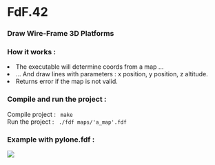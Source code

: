 # FdF.42

<h3> Draw Wire-Frame 3D Platforms </h3>

<h3> How it works : </h3>
<li> The executable will determine coords from a map ...</li> 
<li> ... And draw lines with parameters : x position, y position, z altitude. </li> 
<li> Returns error if the map is not valid. </li>

<h3> Compile and run the project : </h3>
Compile project : <code> make </code><br/>
Run the project : <code> ./fdf maps/'a_map'.fdf </code>

<h3> Example with pylone.fdf : </h3>
<img src="https://image.noelshack.com/fichiers/2017/22/1496588095-fdfcreen.png" style="max-width=25%"/>
